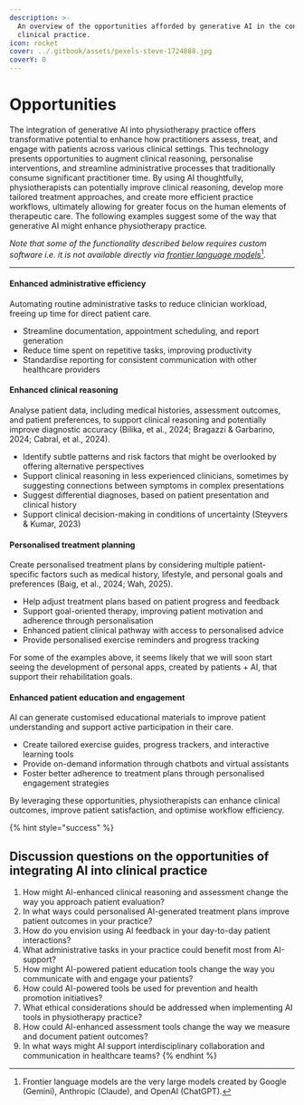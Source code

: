 ```yaml
---
description: >-
  An overview of the opportunities afforded by generative AI in the context of
  clinical practice.
icon: rocket
cover: ../.gitbook/assets/pexels-steve-1724888.jpg
coverY: 0
---
```


# Opportunities

The integration of generative AI into physiotherapy practice offers transformative potential to enhance how practitioners assess, treat, and engage with patients across various clinical settings. This technology presents opportunities to augment clinical reasoning, personalise interventions, and streamline administrative processes that traditionally consume significant practitioner time. By using AI thoughtfully, physiotherapists can potentially improve clinical reasoning, develop more tailored treatment approaches, and create more efficient practice workflows, ultimately allowing for greater focus on the human elements of therapeutic care. The following examples suggest some of the way that generative AI might enhance physiotherapy practice.

_Note that some of the functionality described below requires custom software i.e. it is not available directly via_ [_frontier language models_](#user-content-fn-1)[^1]_._

***

#### Enhanced administrative efficiency

Automating routine administrative tasks to reduce clinician workload, freeing up time for direct patient care.

* Streamline documentation, appointment scheduling, and report generation
* Reduce time spent on repetitive tasks, improving productivity
* Standardise reporting for consistent communication with other healthcare providers

#### Enhanced clinical reasoning

Analyse patient data, including medical histories, assessment outcomes, and patient preferences, to support clinical reasoning and potentially improve diagnostic accuracy (Bilika, et al., 2024; Bragazzi & Garbarino, 2024; Cabral, et al., 2024).

* Identify subtle patterns and risk factors that might be overlooked by offering alternative perspectives
* Support clinical reasoning in less experienced clinicians, sometimes by suggesting connections between symptoms in complex presentations
* Suggest differential diagnoses, based on patient presentation and clinical history
* Support clinical decision-making in conditions of uncertainty (Steyvers & Kumar, 2023)

#### Personalised treatment planning

Create personalised treatment plans by considering multiple patient-specific factors such as medical history, lifestyle, and personal goals and preferences (Baig, et al., 2024; Wah, 2025).

* Help adjust treatment plans based on patient progress and feedback
* Support goal-oriented therapy, improving patient motivation and adherence through personalisation
* Enhanced patient clinical pathway with access to personalised advice
* Provide personalised exercise reminders and progress tracking

For some of the examples above, it seems likely that we will soon start seeing the development of personal apps, created by patients + AI, that support their rehabilitation goals.&#x20;

#### Enhanced patient education and engagement

AI can generate customised educational materials to improve patient understanding and support active participation in their care.

* Create tailored exercise guides, progress trackers, and interactive learning tools
* Provide on-demand information through chatbots and virtual assistants
* Foster better adherence to treatment plans through personalised engagement strategies

By leveraging these opportunities, physiotherapists can enhance clinical outcomes, improve patient satisfaction, and optimise workflow efficiency.

{% hint style="success" %}
## Discussion questions on the opportunities of integrating AI into clinical practice

1. How might AI-enhanced clinical reasoning and assessment change the way you approach patient evaluation?
2. In what ways could personalised AI-generated treatment plans improve patient outcomes in your practice?
3. How do you envision using AI feedback in your day-to-day patient interactions?
4. What administrative tasks in your practice could benefit most from AI-support?
5. How might AI-powered patient education tools change the way you communicate with and engage your patients?
6. How could AI-powered tools be used for prevention and health promotion initiatives?
7. What ethical considerations should be addressed when implementing AI tools in physiotherapy practice?
8. How could AI-enhanced assessment tools change the way we measure and document patient outcomes?
9. In what ways might AI support interdisciplinary collaboration and communication in healthcare teams?
{% endhint %}

[^1]: Frontier language models are the very large models created by Google (Gemini), Anthropic (Claude), and OpenAI (ChatGPT).
